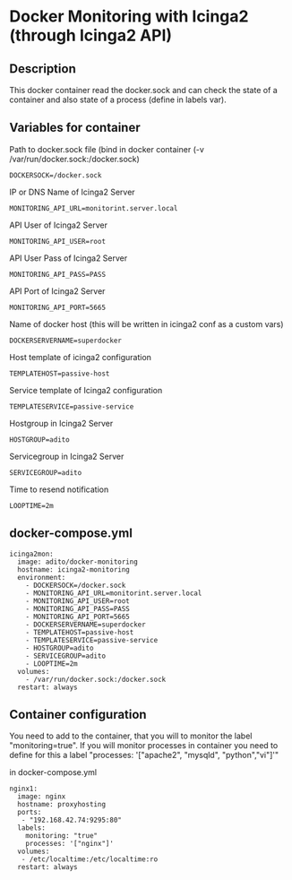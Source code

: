 # Docker Monitoring with Icinga2 (through Icinga2 API)
## Description
This docker container read the docker.sock and can check the state of a container and also state of a process (define in labels var).

## Variables for container
    
Path to docker.sock file (bind in docker container (-v /var/run/docker.sock:/docker.sock)

    DOCKERSOCK=/docker.sock
    
IP or DNS Name of Icinga2 Server

    MONITORING_API_URL=monitorint.server.local
    
API User of Icinga2 Server
    
    MONITORING_API_USER=root
    
API User Pass of Icinga2 Server
    
    MONITORING_API_PASS=PASS

API Port of Icinga2 Server

    MONITORING_API_PORT=5665

Name of docker host (this will be written in icinga2 conf as a custom vars)

    DOCKERSERVERNAME=superdocker
    
Host template of icinga2 configuration
    
    TEMPLATEHOST=passive-host

Service template of Icinga2 configuration

    TEMPLATESERVICE=passive-service

Hostgroup in Icinga2 Server

    HOSTGROUP=adito

Servicegroup in Icinga2 Server    

    SERVICEGROUP=adito
    
Time to resend notification
    
    LOOPTIME=2m
    
## docker-compose.yml

    icinga2mon:
      image: adito/docker-monitoring
      hostname: icinga2-monitoring
      environment:
        - DOCKERSOCK=/docker.sock
        - MONITORING_API_URL=monitorint.server.local
        - MONITORING_API_USER=root
        - MONITORING_API_PASS=PASS
        - MONITORING_API_PORT=5665
        - DOCKERSERVERNAME=superdocker
        - TEMPLATEHOST=passive-host
        - TEMPLATESERVICE=passive-service
        - HOSTGROUP=adito
        - SERVICEGROUP=adito
        - LOOPTIME=2m
      volumes:
        - /var/run/docker.sock:/docker.sock
      restart: always
      
## Container configuration
You need to add to the container, that you will to monitor the label "monitoring=true".
If you will monitor processes in container you need to define for this a label "processes: '["apache2", "mysqld", "python","vi"]'"

in docker-compose.yml

    nginx1:
      image: nginx
      hostname: proxyhosting
      ports:
       - "192.168.42.74:9295:80"
      labels:
        monitoring: "true"
        processes: '["nginx"]'
      volumes:
       - /etc/localtime:/etc/localtime:ro
      restart: always